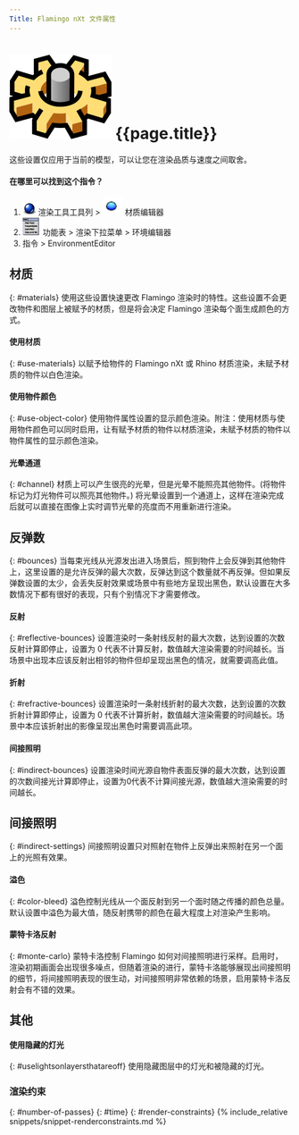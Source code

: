 ```yaml
---
Title: Flamingo nXt 文件属性
---
```



# ![images/options.svg](images/options.svg) {{page.title}}
这些设置仅应用于当前的模型，可以让您在渲染品质与速度之间取舍。

#### 在哪里可以找到这个指令？
<!-- These locations are not correct.  They need to be updated. -->

 1. ![images/icon-render.png](images/icon-render.png)渲染工具工具列 > ![images/environments.png](images/environments.png) 材质编辑器
 1. ![images/menuicon.png](images/menuicon.png)功能表 > 渲染下拉菜单 > 环境编辑器
 1. 指令 > EnvironmentEditor

## 材质
{: #materials}
使用这些设置快速更改 Flamingo 渲染时的特性。这些设置不会更改物件和图层上被赋予的材质，但是将会决定 Flamingo 渲染每个面生成颜色的方式。

#### 使用材质
{: #use-materials}
以赋予给物件的 Flamingo nXt 或 Rhino 材质渲染，未赋予材质的物件以白色渲染。

#### 使用物件颜色
{: #use-object-color}
使用物件属性设置的显示颜色渲染。附注：使用材质与使用物件颜色可以同时启用，让有赋予材质的物件以材质渲染，未赋予材质的物件以物件属性的显示颜色渲染。

#### 光晕通道
{: #channel}
材质上可以产生很亮的光晕，但是光晕不能照亮其他物件。(将物件标记为灯光物件可以照亮其他物件。)  将光晕设置到一个通道上，这样在渲染完成后就可以直接在图像上实时调节光晕的亮度而不用重新进行渲染。

## 反弹数
{: #bounces}
当每束光线从光源发出进入场景后，照到物件上会反弹到其他物件上，这里设置的是允许反弹的最大次数，反弹达到这个数量就不再反弹。但如果反弹数设置的太少，会丢失反射效果或场景中有些地方呈现出黑色，默认设置在大多数情况下都有很好的表现，只有个别情况下才需要修改。

#### 反射
{: #reflective-bounces}
设置渲染时一条射线反射的最大次数，达到设置的次数反射计算即停止，设置为 0 代表不计算反射，数值越大渲染需要的时间越长。当场景中出现本应该反射出相邻的物件但却呈现出黑色的情况，就需要调高此值。

#### 折射
{: #refractive-bounces}
设置渲染时一条射线折射的最大次数，达到设置的次数折射计算即停止，设置为 0 代表不计算折射，数值越大渲染需要的时间越长。场景中本应该折射出的影像呈现出黑色时需要调高此项。

#### 间接照明
{: #indirect-bounces}
设置渲染时间光源自物件表面反弹的最大次数，达到设置的次数间接光计算即停止，设置为0代表不计算间接光源，数值越大渲染需要的时间越长。

## 间接照明
{: #indirect-settings}
间接照明设置只对照射在物件上反弹出来照射在另一个面上的光照有效果。

#### 溢色
{: #color-bleed}
溢色控制光线从一个面反射到另一个面时随之传播的颜色总量。默认设置中溢色为最大值，随反射携带的颜色在最大程度上对渲染产生影响。  

#### 蒙特卡洛反射
{: #monte-carlo}
蒙特卡洛控制 Flamingo 如何对间接照明进行采样。启用时，渲染初期画面会出现很多噪点，但随着渲染的进行，蒙特卡洛能够展现出间接照明的细节，将间接照明表现的很生动，对间接照明非常依赖的场景，启用蒙特卡洛反射会有不错的效果。

## 其他

#### 使用隐藏的灯光
{: #uselightsonlayersthatareoff}
使用隐藏图层中的灯光和被隐藏的灯光。

### 渲染约束
{: #number-of-passes}
{: #time}
{: #render-constraints}
{% include_relative snippets/snippet-renderconstraints.md %}
